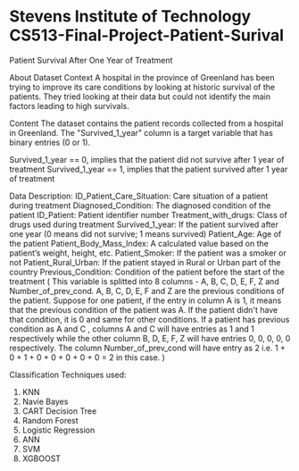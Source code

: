 # Stevens Institute of Technology CS513-Final-Project-Patient-Surival
Patient Survival After One Year of Treatment

About Dataset
Context
A hospital in the province of Greenland has been trying to improve its care conditions by looking at historic survival of the patients. They tried looking at their data but could not identify the main factors leading to high survivals.

Content
The dataset contains the patient records collected from a hospital in Greenland. The "Survived_1_year" column is a target variable that has binary entries (0 or 1).

Survived_1_year == 0, implies that the patient did not survive after 1 year of treatment
Survived_1_year == 1, implies that the patient survived after 1 year of treatment

Data Description:
ID_Patient_Care_Situation: Care situation of a patient during treatment
Diagnosed_Condition: The diagnosed condition of the patient
ID_Patient: Patient identifier number
Treatment_with_drugs: Class of drugs used during treatment
Survived_1_year: If the patient survived after one year (0 means did not survive; 1 means survived)
Patient_Age: Age of the patient
Patient_Body_Mass_Index: A calculated value based on the patient’s weight, height, etc.
Patient_Smoker: If the patient was a smoker or not
Patient_Rural_Urban: If the patient stayed in Rural or Urban part of the country
Previous_Condition: Condition of the patient before the start of the treatment ( This variable is splitted into 8 columns - A, B, C, D, E, F, Z and Number_of_prev_cond. A, B, C, D, E, F and Z are the previous conditions of the patient. Suppose for one patient, if the entry in column A is 1, it means that the previous condition of the patient was A. If the patient didn't have that condition, it is 0 and same for other conditions. If a patient has previous condition as A and C , columns A and C will have entries as 1 and 1 respectively while the other column B, D, E, F, Z will have entries 0, 0, 0, 0, 0 respectively. The column Number_of_prev_cond will have entry as 2 i.e. 1 + 0 + 1 + 0 + 0 + 0 + 0 + 0 = 2 in this case. )

Classification Techniques used:
1. KNN
2. Navie Bayes
3. CART Decision Tree
4. Random Forest
5. Logistic Regression
6. ANN
7. SVM
8. XGBOOST

